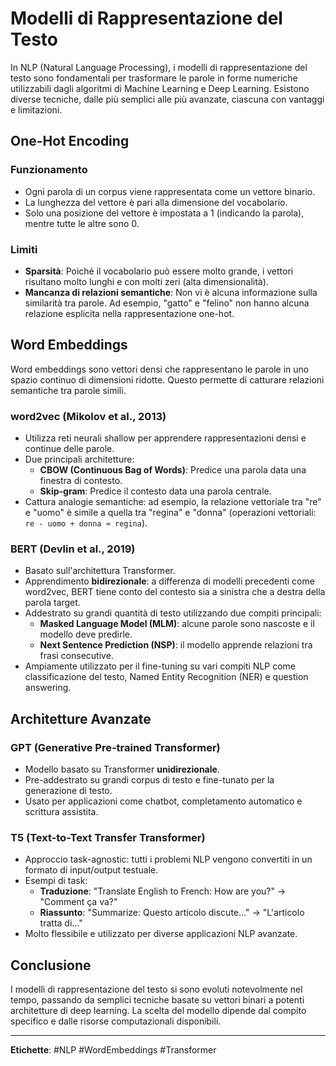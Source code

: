 # Modelli di Rappresentazione del Testo

In NLP (Natural Language Processing), i modelli di rappresentazione del testo sono fondamentali per trasformare le parole in forme numeriche utilizzabili dagli algoritmi di Machine Learning e Deep Learning. Esistono diverse tecniche, dalle più semplici alle più avanzate, ciascuna con vantaggi e limitazioni.

## One-Hot Encoding

### Funzionamento
- Ogni parola di un corpus viene rappresentata come un vettore binario.
- La lunghezza del vettore è pari alla dimensione del vocabolario.
- Solo una posizione del vettore è impostata a 1 (indicando la parola), mentre tutte le altre sono 0.

### Limiti
- **Sparsità**: Poiché il vocabolario può essere molto grande, i vettori risultano molto lunghi e con molti zeri (alta dimensionalità).
- **Mancanza di relazioni semantiche**: Non vi è alcuna informazione sulla similarità tra parole. Ad esempio, "gatto" e "felino" non hanno alcuna relazione esplicita nella rappresentazione one-hot.

## Word Embeddings

Word embeddings sono vettori densi che rappresentano le parole in uno spazio continuo di dimensioni ridotte. Questo permette di catturare relazioni semantiche tra parole simili.

### **word2vec** (Mikolov et al., 2013)
- Utilizza reti neurali shallow per apprendere rappresentazioni densi e continue delle parole.
- Due principali architetture:
  - **CBOW (Continuous Bag of Words)**: Predice una parola data una finestra di contesto.
  - **Skip-gram**: Predice il contesto data una parola centrale.
- Cattura analogie semantiche: ad esempio, la relazione vettoriale tra "re" e "uomo" è simile a quella tra "regina" e "donna" (operazioni vettoriali: `re - uomo + donna ≈ regina`).

### **BERT** (Devlin et al., 2019)
- Basato sull'architettura Transformer.
- Apprendimento **bidirezionale**: a differenza di modelli precedenti come word2vec, BERT tiene conto del contesto sia a sinistra che a destra della parola target.
- Addestrato su grandi quantità di testo utilizzando due compiti principali:
  - **Masked Language Model (MLM)**: alcune parole sono nascoste e il modello deve predirle.
  - **Next Sentence Prediction (NSP)**: il modello apprende relazioni tra frasi consecutive.
- Ampiamente utilizzato per il fine-tuning su vari compiti NLP come classificazione del testo, Named Entity Recognition (NER) e question answering.

## Architetture Avanzate

### **GPT (Generative Pre-trained Transformer)**
- Modello basato su Transformer **unidirezionale**.
- Pre-addestrato su grandi corpus di testo e fine-tunato per la generazione di testo.
- Usato per applicazioni come chatbot, completamento automatico e scrittura assistita.

### **T5 (Text-to-Text Transfer Transformer)**
- Approccio task-agnostic: tutti i problemi NLP vengono convertiti in un formato di input/output testuale.
- Esempi di task:
  - **Traduzione**: "Translate English to French: How are you?" → "Comment ça va?"
  - **Riassunto**: "Summarize: Questo articolo discute..." → "L'articolo tratta di..."
- Molto flessibile e utilizzato per diverse applicazioni NLP avanzate.

## Conclusione
I modelli di rappresentazione del testo si sono evoluti notevolmente nel tempo, passando da semplici tecniche basate su vettori binari a potenti architetture di deep learning. La scelta del modello dipende dal compito specifico e dalle risorse computazionali disponibili.

---

**Etichette**: #NLP #WordEmbeddings #Transformer  

